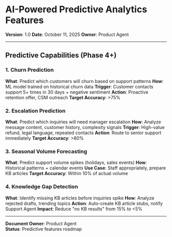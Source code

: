 # AI-Powered Predictive Analytics Features

**Version**: 1.0
**Date**: October 11, 2025
**Owner**: Product Agent

---

## Predictive Capabilities (Phase 4+)

### 1. Churn Prediction
**What**: Predict which customers will churn based on support patterns
**How**: ML model trained on historical churn data
**Trigger**: Customer contacts support 5+ times in 30 days + negative sentiment
**Action**: Proactive retention offer, CSM outreach
**Target Accuracy**: >75%

### 2. Escalation Prediction
**What**: Predict which inquiries will need manager escalation
**How**: Analyze message content, customer history, complexity signals
**Trigger**: High-value refund, legal language, repeated contacts
**Action**: Route to senior support immediately
**Target Accuracy**: >80%

### 3. Seasonal Volume Forecasting
**What**: Predict support volume spikes (holidays, sales events)
**How**: Historical patterns + calendar events
**Use Case**: Staff appropriately, prepare KB articles
**Target Accuracy**: Within 10% of actual volume

### 4. Knowledge Gap Detection
**What**: Identify missing KB articles before inquiries spike
**How**: Analyze rejected drafts, trending topics
**Action**: Auto-create KB article stubs, notify Support Agent
**Impact**: Reduce "no KB results" from 15% to <5%

---

**Document Owner**: Product Agent  
**Status**: Predictive features roadmap


